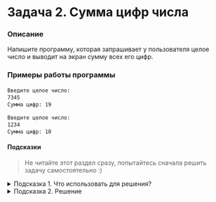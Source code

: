 # Задача 2. Сумма цифр числа

### Описание
Напишите программу, которая запрашивает у пользователя целое число и выводит на экран сумму всех его цифр.

### Примеры работы программы
```
Введите целое число:
7345
Сумма цифр: 19
```
```
Введите целое число:
1234
Сумма цифр: 10
```
#### Подсказки

> Не читайте этот раздел сразу, попытайтесь сначала решить задачу самостоятельно :)

<details>

<summary>Подсказка 1. Что использовать для решения?</summary>

Используйте `std::cout` для вывода информации

Используйте `std::cin` непосредственно для запроса значения

Используйте оператор `%` (остаток от деления), чтобы найти остаток от деления на 10. Это будет последняя цифра числа

Используйте оператор `/` (деление), чтобы разделить число на 10 для того, чтобы откинуть последнюю цифру

Используйте цикл `while` для того, чтобы делать вышеперечисленные действия до тех пор, пока ваше число не откинет последнюю цифру и не превратится в 0

</details>

<details>

<summary>Подсказка 2. Решение</summary>

![Пример](./solution.png)

</details>